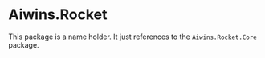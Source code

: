 ﻿# Aiwins.Rocket

This package is a name holder. It just references to the `Aiwins.Rocket.Core` package.